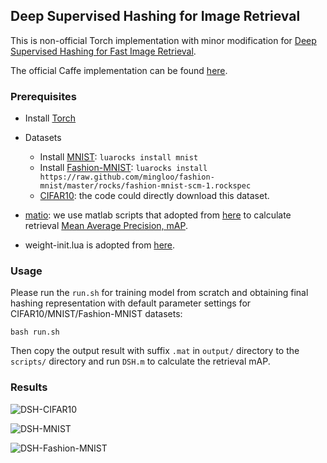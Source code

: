 ## Deep Supervised Hashing for Image Retrieval

This is non-official Torch implementation with minor modification for [Deep Supervised Hashing for Fast Image Retrieval](http://openaccess.thecvf.com/content_cvpr_2016/papers/Liu_Deep_Supervised_Hashing_CVPR_2016_paper.pdf).

The official Caffe implementation can be found [here](https://github.com/lhmRyan/deep-supervised-hashing-DSH).

### Prerequisites
- Install [Torch](http://torch.ch/docs/getting-started.html)
- Datasets
    - Install [MNIST](http://yann.lecun.com/exdb/mnist/): `luarocks install mnist`
    - Install [Fashion-MNIST](https://github.com/zalandoresearch/fashion-mnist): `luarocks install https://raw.github.com/mingloo/fashion-mnist/master/rocks/fashion-mnist-scm-1.rockspec`
    - [CIFAR10](https://www.cs.toronto.edu/~kriz/cifar.html): the code could directly download this dataset.
- [matio](https://github.com/soumith/matio-ffi.torch): we use matlab scripts that adopted from [here](https://cs.nju.edu.cn/lwj/code/DPSH.zip) to calculate retrieval [Mean Average Precision, mAP](https://en.wikipedia.org/wiki/Information_retrieval).

- weight-init.lua is adopted from [here](https://github.com/e-lab/torch-toolbox/blob/master/Weight-init/weight-init.lua).

### Usage

Please run the `run.sh` for training model from scratch and obtaining final hashing representation with default parameter settings for CIFAR10/MNIST/Fashion-MNIST datasets:

```
bash run.sh
```

Then copy the output result with suffix `.mat` in `output/` directory to the `scripts/` directory and run `DSH.m` to calculate the retrieval mAP.

### Results
![DSH-CIFAR10](https://raw.github.com/mingloo/DeepSupervisedHashing/master/img/DSH-CIFAR10.png)

![DSH-MNIST](https://raw.github.com/mingloo/DeepSupervisedHashing/master/img/DSH-MNIST.png)

![DSH-Fashion-MNIST](https://raw.github.com/mingloo/DeepSupervisedHashing/master/img/DSH-Fashion-MNIST.png)
